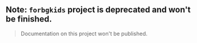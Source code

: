 ## Note: `forbgkids` project is deprecated and won't be finished.

> Documentation on this project won't be published.
